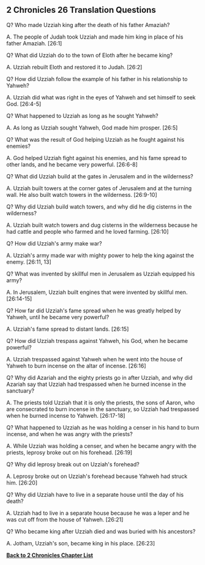 ## 2 Chronicles 26 Translation Questions ##

Q? Who made Uzziah king after the death of his father Amaziah?

A. The people of Judah took Uzziah and made him king in place of his father Amaziah. [26:1]

Q? What did Uzziah do to the town of Eloth after he became king?

A. Uzziah rebuilt Eloth and restored it to Judah. [26:2]

Q? How did Uzziah follow the example of his father in his relationship to Yahweh?

A. Uzziah did what was right in the eyes of Yahweh and set himself to seek God. [26:4-5]

Q? What happened to Uzziah as long as he sought Yahweh?

A. As long as Uzziah sought Yahweh, God made him prosper. [26:5]

Q? What was the result of God helping Uzziah as he fought against his enemies?

A. God helped Uzziah fight against his enemies, and his fame spread to other lands, and he became very powerful. [26:6-8]

Q? What did Uzziah build at the gates in Jerusalem and in the wilderness?

A. Uzziah built towers at the corner gates of Jerusalem and at the turning wall. He also built watch towers in the wilderness. [26:9-10]

Q? Why did Uzziah build watch towers, and why did he dig cisterns in the wilderness?

A. Uzziah built watch towers and dug cisterns in the wilderness because he had cattle and people who farmed and he loved farming. [26:10]

Q? How did Uzziah's army make war?

A. Uzziah's army made war with mighty power to help the king against the enemy. [26:11, 13]

Q? What was invented by skillful men in Jerusalem as Uzziah equipped his army?

A. In Jerusalem, Uzziah built engines that were invented by skillful men. [26:14-15]

Q? How far did Uzziah's fame spread when he was greatly helped by Yahweh, until he became very powerful?

A. Uzziah's fame spread to distant lands. [26:15]

Q? How did Uzziah trespass against Yahweh, his God, when he became powerful?

A. Uzziah trespassed against Yahweh when he went into the house of Yahweh to burn incense on the altar of incense. [26:16]

Q? Why did Azariah and the eighty priests go in after Uzziah, and why did Azariah say that Uzziah had trespassed when he burned incense in the sanctuary?

A. The priests told Uzziah that it is only the priests, the sons of Aaron, who are consecrated to burn incense in the sanctuary, so Uzziah had trespassed when he burned incense to Yahweh. [26:17-18]

Q? What happened to Uzziah as he was holding a censer in his hand to burn incense, and when he was angry with the priests?

A. While Uzziah was holding a censer, and when he became angry with the priests, leprosy broke out on his forehead. [26:19]

Q? Why did leprosy break out on Uzziah's forehead?

A. Leprosy broke out on Uzziah's forehead because Yahweh had struck him. [26:20]

Q? Why did Uzziah have to live in a separate house until the day of his death?

A. Uzziah had to live in a separate house because he was a leper and he was cut off from the house of Yahweh. [26:21]

Q? Who became king after Uzziah died and was buried with his ancestors?

A. Jotham, Uzziah's son, became king in his place. [26:23]

__[Back to 2 Chronicles Chapter List](./)__

